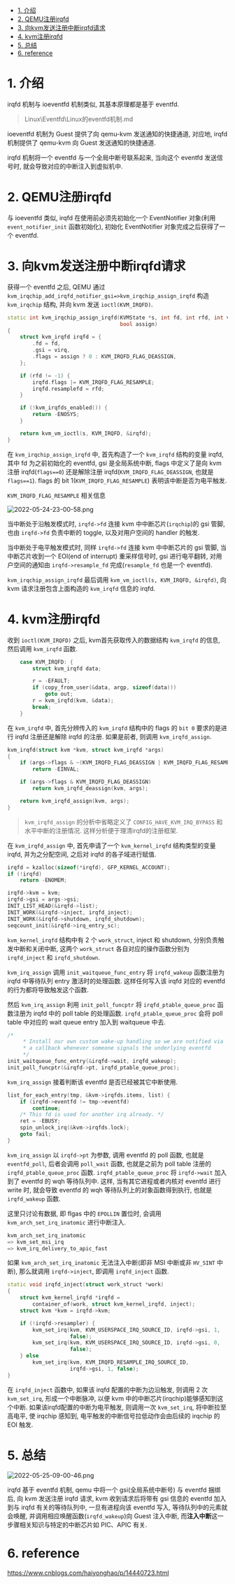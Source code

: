 
<!-- @import "[TOC]" {cmd="toc" depthFrom=1 depthTo=6 orderedList=false} -->

<!-- code_chunk_output -->

- [1. 介绍](#1-介绍)
- [2. QEMU注册irqfd](#2-qemu注册irqfd)
- [3. 向kvm发送注册中断irqfd请求](#3-向kvm发送注册中断irqfd请求)
- [4. kvm注册irqfd](#4-kvm注册irqfd)
- [5. 总结](#5-总结)
- [6. reference](#6-reference)

<!-- /code_chunk_output -->

# 1. 介绍

irqfd 机制与 ioeventfd 机制类似, 其基本原理都是基于 eventfd.

> Linux\Eventfd\Linux的eventfd机制.md

ioeventfd 机制为 Guest 提供了向 qemu-kvm 发送通知的快捷通道, 对应地, irqfd 机制提供了 qemu-kvm 向 Guest 发送通知的快捷通道.

irqfd 机制将一个 eventfd 与一个全局中断号联系起来, 当向这个 eventfd 发送信号时, 就会导致对应的中断注入到虚拟机中.

# 2. QEMU注册irqfd

与 ioeventfd 类似, irqfd 在使用前必须先初始化一个 EventNotifier 对象(利用 `event_notifier_init` 函数初始化), 初始化 EventNotifier 对象完成之后获得了一个 eventfd.

# 3. 向kvm发送注册中断irqfd请求

获得一个 eventfd 之后, QEMU 通过 `kvm_irqchip_add_irqfd_notifier_gsi=>kvm_irqchip_assign_irqfd` 构造 `kvm_irqchip` 结构, 并向 kvm 发送 `ioctl(KVM_IRQFD)`.

```cpp
static int kvm_irqchip_assign_irqfd(KVMState *s, int fd, int rfd, int virq,
                                    bool assign)
{
    struct kvm_irqfd irqfd = {
        .fd = fd,
        .gsi = virq,
        .flags = assign ? 0 : KVM_IRQFD_FLAG_DEASSIGN,
    };

    if (rfd != -1) {
        irqfd.flags |= KVM_IRQFD_FLAG_RESAMPLE;
        irqfd.resamplefd = rfd;
    }

    if (!kvm_irqfds_enabled()) {
        return -ENOSYS;
    }

    return kvm_vm_ioctl(s, KVM_IRQFD, &irqfd);
}
```

在 `kvm_irqchip_assign_irqfd` 中, 首先构造了一个 `kvm_irqfd` 结构的变量 irqfd, 其中 fd 为之前初始化的 eventfd, gsi 是全局系统中断, flags 中定义了是向 kvm 注册 irqfd(`flags==0`) 还是解除注册 irqfd(`KVM_IRQFD_FLAG_DEASSIGN`, 也就是 `flags==1`). flags 的 bit 1(`KVM_IRQFD_FLAG_RESAMPLE`) 表明该中断是否为电平触发.

`KVM_IRQFD_FLAG_RESAMPLE` 相关信息

![2022-05-24-23-00-58.png](./images/2022-05-24-23-00-58.png)

当中断处于沿触发模式时, `irqfd->fd` 连接 kvm 中中断芯片(`irqchip`)的 gsi 管脚, 也由 `irqfd->fd` 负责中断的 toggle, 以及对用户空间的 handler 的触发.

当中断处于电平触发模式时, 同样 `irqfd->fd` 连接 kvm 中中断芯片的 gsi 管脚, 当中断芯片收到一个 EOI(end of interrupt) 重采样信号时, gsi 进行电平翻转, 对用户空间的通知由 `irqfd->resample_fd` 完成(`resample_fd` 也是一个 eventfd).

`kvm_irqchip_assign_irqfd` 最后调用 `kvm_vm_ioctl(s, KVM_IRQFD, &irqfd)`, 向 kvm 请求注册包含上面构造的 `kvm_irqfd` 信息的 irqfd.

# 4. kvm注册irqfd

收到 `ioctl(KVM_IRQFD)` 之后, kvm首先获取传入的数据结构 `kvm_irqfd` 的信息, 然后调用 `kvm_irqfd` 函数.

```cpp
	case KVM_IRQFD: {
		struct kvm_irqfd data;

		r = -EFAULT;
		if (copy_from_user(&data, argp, sizeof(data)))
			goto out;
		r = kvm_irqfd(kvm, &data);
		break;
	}
```

在 `kvm_irqfd` 中, 首先分辨传入的 `kvm_irqfd` 结构中的 flags 的 `bit 0` 要求的是进行 irqfd 注册还是解除 irqfd 的注册. 如果是前者, 则调用 `kvm_irqfd_assign`.

```cpp
kvm_irqfd(struct kvm *kvm, struct kvm_irqfd *args)
{
	if (args->flags & ~(KVM_IRQFD_FLAG_DEASSIGN | KVM_IRQFD_FLAG_RESAMPLE))
		return -EINVAL;

	if (args->flags & KVM_IRQFD_FLAG_DEASSIGN)
		return kvm_irqfd_deassign(kvm, args);

	return kvm_irqfd_assign(kvm, args);
}
```

> `kvm_irqfd_assign` 的分析中省略定义了 `CONFIG_HAVE_KVM_IRQ_BYPASS` 和水平中断的注册情况. 这样分析便于理清irqfd的注册框架.

在 `kvm_irqfd_assign` 中, 首先申请了一个 `kvm_kernel_irqfd` 结构类型的变量 irqfd, 并为之分配空间, 之后对 irqfd 的各子域进行赋值.

```cpp
irqfd = kzalloc(sizeof(*irqfd), GFP_KERNEL_ACCOUNT);
if (!irqfd)
    return -ENOMEM;

irqfd->kvm = kvm;
irqfd->gsi = args->gsi;
INIT_LIST_HEAD(&irqfd->list);
INIT_WORK(&irqfd->inject, irqfd_inject);
INIT_WORK(&irqfd->shutdown, irqfd_shutdown);
seqcount_init(&irqfd->irq_entry_sc);
```

`kvm_kernel_irqfd` 结构中有 2 个 `work_struct`, inject 和 shutdown, 分别负责触发中断和关闭中断, 这两个 `work_struct` 各自对应的操作函数分别为 `irqfd_inject` 和 `irqfd_shutdown`.

`kvm_irq_assign` 调用 `init_waitqueue_func_entry` 将 `irqfd_wakeup` 函数注册为 irqfd 中等待队列 entry 激活时的处理函数. 这样任何写入该 irqfd 对应的 eventfd 的行为都将导致触发这个函数.

然后 `kvm_irq_assign` 利用 `init_poll_funcptr` 将 `irqfd_ptable_queue_proc` 函数注册为 irqfd 中的 poll table 的处理函数. `irqfd_ptable_queue_proc` 会将 poll table 中对应的 wait queue entry 加入到 waitqueue 中去.

```cpp
/*
	 * Install our own custom wake-up handling so we are notified via
	 * a callback whenever someone signals the underlying eventfd
	 */
init_waitqueue_func_entry(&irqfd->wait, irqfd_wakeup);
init_poll_funcptr(&irqfd->pt, irqfd_ptable_queue_proc);
```

`kvm_irq_assign` 接着判断该 eventfd 是否已经被其它中断使用.

```cpp
list_for_each_entry(tmp, &kvm->irqfds.items, list) {
    if (irqfd->eventfd != tmp->eventfd)
        continue;
    /* This fd is used for another irq already. */
    ret = -EBUSY;
    spin_unlock_irq(&kvm->irqfds.lock);
    goto fail;
}
```

`kvm_irq_assign` 以 `irqfd->pt` 为参数, 调用 eventfd 的 poll 函数, 也就是 `eventfd_poll`, 后者会调用 `poll_wait` 函数, 也就是之前为 poll table 注册的 `irqfd_ptable_queue_proc` 函数. `irqfd_ptable_queue_proc` 将 `irqfd->wait` 加入到了 eventfd 的 wqh 等待队列中. 这样, 当有其它进程或者内核对 eventfd 进行 write 时, 就会导致 eventfd 的 wqh 等待队列上的对象函数得到执行, 也就是 `irqfd_wakeup` 函数.

这里只讨论有数据, 即 flgas 中的 `EPOLLIN` 置位时, 会调用 `kvm_arch_set_irq_inatomic` 进行中断注入.

```cpp
kvm_arch_set_irq_inatomic
=> kvm_set_msi_irq
=> kvm_irq_delivery_to_apic_fast
```

如果 `kvm_arch_set_irq_inatomic` 无法注入中断(即非 MSI 中断或非 `HV_SINT` 中断), 那么就调用 `irqfd->inject`, 即调用 `irqfd_inject` 函数.

```cpp
static void irqfd_inject(struct work_struct *work)
{
    struct kvm_kernel_irqfd *irqfd =
        container_of(work, struct kvm_kernel_irqfd, inject);
    struct kvm *kvm = irqfd->kvm;

    if (!irqfd->resampler) {
        kvm_set_irq(kvm, KVM_USERSPACE_IRQ_SOURCE_ID, irqfd->gsi, 1,
                    false);
        kvm_set_irq(kvm, KVM_USERSPACE_IRQ_SOURCE_ID, irqfd->gsi, 0,
                    false);
    } else
        kvm_set_irq(kvm, KVM_IRQFD_RESAMPLE_IRQ_SOURCE_ID,
                    irqfd->gsi, 1, false);
}
```

在 `irqfd_inject` 函数中, 如果该 irqfd 配置的中断为边沿触发, 则调用 2 次 `kvm_set_irq`, 形成一个中断脉冲, 以便 kvm 中的中断芯片(irqchip)能够感知到这个中断. 如果该irqfd配置的中断为电平触发, 则调用一次 `kvm_set_irq`, 将中断拉至高电平, 使 irqchip 感知到, 电平触发的中断信号拉低动作会由后续的 irqchip 的 EOI 触发.

# 5. 总结

![2022-05-25-09-00-46.png](./images/2022-05-25-09-00-46.png)

irqfd 基于 eventfd 机制, qemu 中将一个 gsi(全局系统中断号) 与 eventfd 捆绑后, 向 kvm 发送注册 irqfd 请求, kvm 收到请求后将带有 gsi 信息的 eventfd 加入到与 irqfd 有关的等待队列中, 一旦有进程向该 eventfd 写入, 等待队列中的元素就会唤醒, 并调用相应唤醒函数(`irqfd_wakeup`)向 Guest 注入中断, 而**注入中断**这一步骤相关知识与特定的中断芯片如 PIC、APIC 有关.

# 6. reference

https://www.cnblogs.com/haiyonghao/p/14440723.html
